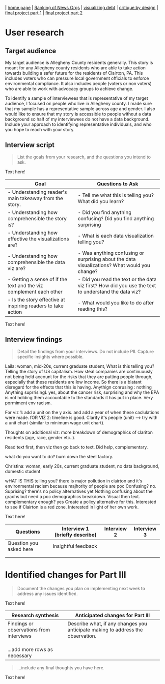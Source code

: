 | [home page](https://itsmeriem.github.io/Meriem/) | [Ranking of News Orgs](news-ranking.md) | [visualizing debt](visualizing-debt.md) | [critique by design](critique-by-design.md) | [final project part 1](final-project-part1.md) | [final project part 2](final-project-part2.md) 

# User research 

## Target audience
My target audience is Allegheny County residents generally. This story is meant for any Allegheny county residents who are able to take action towards building a safer future for the residents of Clairton, PA. This includes voters who can pressure local government officials to enforce environmental compliance. It also includes people (voters or non voters) who are able to work with advocacy groups to achieve change.

To identify a sample of interviewees that is representative of my target audience, I focused on people who live in Allegheny county. I made sure that my sample has a representative sample across age and gender. I also would like to ensure that my story is accessible to people without a data background so half of my interviewees do not have a data background.
Include your approach to identifying representative individuals, and who you hope to reach with your story. 


## Interview script
> List the goals from your research, and the questions you intend to ask. 

Text here!

| Goal                                                        | Questions to Ask                                                     |
|-------------------------------------------------------------|----------------------------------------------------------------------|
| - Understanding reader's main takeaway from the story.      |  - Tell me what this is telling you? What did you learn?             |
| - Understanding how comprehensible the story is?            |  - Did you find anything confusing? Did you find anything surprising |
| - Understanding how effective the visualizations are?       |  - What is each data visualization telling you?                       |
| - Understanding how comprehensible the data viz are?          |  - Was anything confusing or surprising about the data visualizations? What would you change?|
| - Getting a sense of if the text and the viz complement each other | - Did you read the text or the data viz first? How did you use the text to understand the data viz? |
| - Is the story effective at inspiring readers to take action | - What would you like to do after reading this? |

Text here!

## Interview findings
> Detail the findings from your interviews.  Do not include PII.  Capture specific insights where possible.

Laila: woman, mid-20s, current graduate student, 
What is this telling you? Telling the story of US capitalism. How steal companies are continuously not being held account for the risks that they are putting people through, especially that these residents are low income. So there is a blatant disregard for the effects that this is having. 
Anythign conrusing : nothing 
Anything suprrisingL yes, about the cancer risk, surprising and why the EPA is not holding them accountable to the standards it has put in place. Very pormiment env racism.

For viz 1: add a unit on the y axis. and add a year of when these caclulations were made.
fOR VIZ 2: timeline is good. Clarify it's people (unit) --> try with a unit chart (similar to minimum wage unit chart).

Thoughts on additional viz: more breakdown of demographics of clariton residents (age, race, gender etc..).

Read text first, then viz then go back to text. Did help, complementary.

what do you want to do? burn down the steel factory.


Christina: woman, early 20s, current graduate student, no data background, domestic student

wHAT IS THIS telling you? there is major pollution in clairton and it's environmental racism because majhority of people are poc
Confusing? no. 
Suprising? there's no policy alternatives yet
Nothing confusing about the graohs
but need a poc demographics breakdown.
Visual then text. complementary enough? yes
Create a policy alternative for this. Interested to see if Clairton is a red zone. Interested in light of her own work.

Text here!

| Questions               | Interview 1 (briefly describe) | Interview 2 | Interview 3 |
|-------------------------|--------------------------------|-------------|-------------|
| Question you asked here | Insightful feedback            |             |             |
|                         |                                |             |             |
|                         |                                |             |             |


# Identified changes for Part III
> Document the changes you plan on implementing next week to address any issues identified.  

Text here!

| Research synthesis                       | Anticipated changes for Part III                                                |
|------------------------------------------|---------------------------------------------------------------------------------|
| Findings or observations from interviews | Describe what, if any changes you anticipate making to address the observation. |
|                                          |                                                                                 |
|                                          |                                                                                 |
|                                          |                                                                                 |
| ...add more rows as necessary            |                                                                                 |

> ...include any final thoughts you have here. 

Text here!
